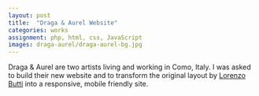```yaml
---
layout: post
title:  "Draga & Aurel Website"
categories: works
assignment: php, html, css, JavaScript
images: draga-aurel/draga-aurel-bg.jpg
---
```

Draga & Aurel are two artists living and working in Como, Italy. I was asked to build their new website and to transform the original layout by [Lorenzo Butti](http://lorenzobutti.com) into a responsive, mobile friendly site.
